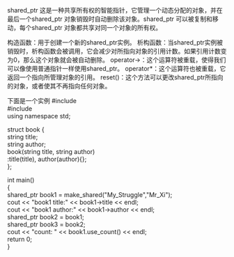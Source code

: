 shared_ptr
这是一种共享所有权的智能指针，它管理一个动态分配的对象，并在最后一个shared_ptr 对象销毁时自动删除该对象。shared_ptr 可以被复制和移动，每个shared_ptr 对象都共享对同一个对象的所有权。

构造函数：用于创建一个新的shared_ptr实例。
析构函数：当shared_ptr实例被销毁时，析构函数会被调用，它会减少对所指向对象的引用计数。如果引用计数变为0，那么这个对象就会被自动删除。
operator->：这个运算符被重载，使得我们可以像使用普通指针一样使用shared_ptr。
operator*：这个运算符也被重载，它返回一个指向所管理对象的引用。
reset()：这个方法可以更改shared_ptr所指向的对象，或者使其不再指向任何对象。

下面是一个实例
#include <iostream>  
#include <memory>  
using namespace std;  
  
struct book {  
	string title;  
	string author;  
	book(string title, string author)  
		:title(title), author(author){};  
};  
  
int main()  
{  
	shared_ptr<book> book1 = make_shared<book>("My_Struggle","Mr_Xi");  
	cout << "book1 title:" << book1->title << endl;  
	cout << "book1 author:" << book1->author << endl;  
	shared_ptr<book> book2 = book1;  
	shared_ptr<book> book3 = book2;  
	cout << "count: " << book1.use_count() << endl;  
	return 0;  
}  
  

